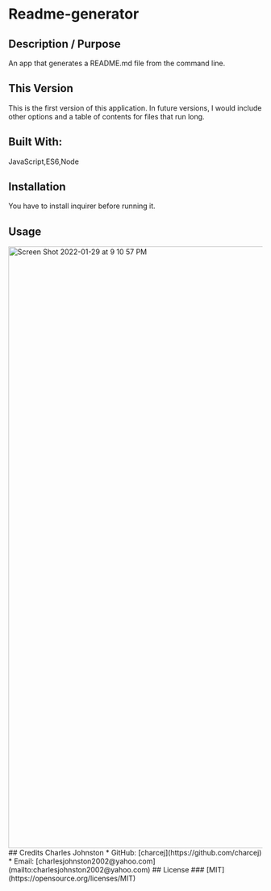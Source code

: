
# Readme-generator
## Description / Purpose
An app that generates a README.md file from the command line.
## This Version
This is the first version of this application. In future versions, I would include other options and a table of contents for files that run long.
## Built With:
JavaScript,ES6,Node
## Installation
You have to install inquirer before running it.
## Usage
<img width="1193" alt="Screen Shot 2022-01-29 at 9 10 57 PM" src="https://user-images.githubusercontent.com/94859458/151684033-09dae786-3c82-45eb-924a-dc99ec5aca19.png">
## Credits
Charles Johnston
* GitHub: [charcej](https://github.com/charcej)
* Email: 
[charlesjohnston2002@yahoo.com](mailto:charlesjohnston2002@yahoo.com)
## License
### [MIT](https://opensource.org/licenses/MIT)
  